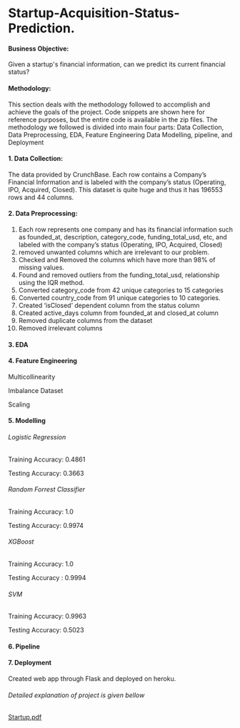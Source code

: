 # Startup-Acquisition-Status-Prediction.
#### Business Objective:
Given a startup's financial information, can we predict its current financial status?

#### Methodology:
This section deals with the methodology followed to accomplish and achieve the goals of the project. Code snippets are shown here for reference purposes, but the entire code is available in the zip files. The methodology we followed is divided into main four parts: Data Collection, Data Preprocessing, EDA, Feature Engineering Data Modelling, pipeline, and Deployment 

#### 1. Data Collection:
The data provided by CrunchBase. Each row contains a Company’s Financial Information and is labeled with the company’s status (Operating, IPO, Acquired, Closed). This dataset is quite huge and thus it has 196553 rows and 44 columns.

#### 2. Data Preprocessing:
1. Each row represents one company and has its financial information such as founded_at, description, category_code, funding_total_usd, etc, and labeled with the company’s status (Operating, IPO, Acquired, Closed)
2. removed unwanted columns which are irrelevant to our problem.
3. Checked and Removed the columns which have more than 98% of missing values.
4. Found and removed outliers from the funding_total_usd, relationship using the IQR method.
5. Converted category_code from 42 unique categories to 15 categories
6. Converted country_code from 91 unique categories to 10 categories.
7. Created ‘isClosed’ dependent column from the status column
8. Created active_days column from founded_at and closed_at column
9. Removed duplicate columns from the dataset 
10. Removed irrelevant columns

#### 3. EDA

#### 4. Feature Engineering

Multicollinearity

Imbalance Dataset

Scaling

#### 5. Modelling

###### Logistic Regression

Training Accuracy: 0.4861

Testing Accuracy: 0.3663

###### Random Forrest Classifier

Training Accuracy: 1.0

Testing Accuracy: 0.9974

###### XGBoost

Training Accuracy: 1.0

Testing Accuracy : 0.9994

###### SVM

Training Accuracy: 0.9963

Testing Accuracy: 0.5023

#### 6. Pipeline
	

#### 7. Deployment

Created web app through Flask and deployed on heroku.

###### Detailed explanation of project is given bellow

[Startup.pdf](https://github.com/MelroyPer/Startup-Acquisition-Status-Prediction./files/9859717/Startup.pdf)
